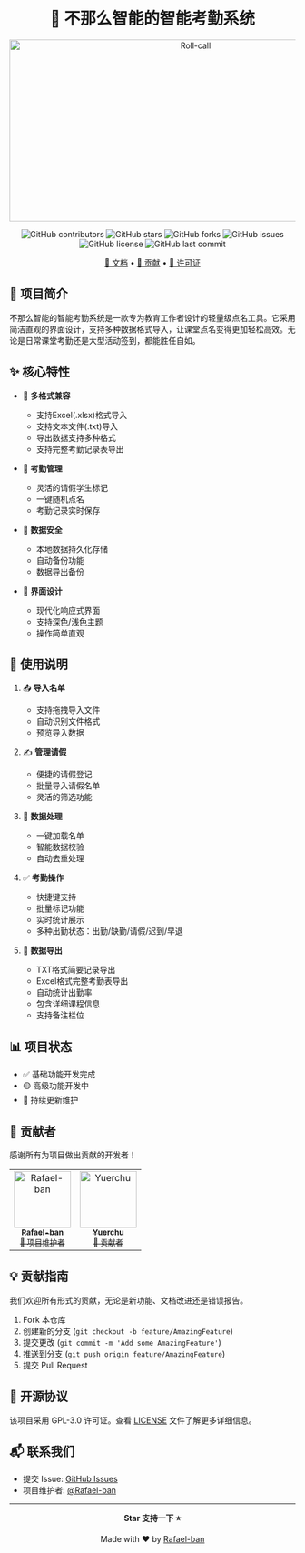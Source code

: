<div align="center">

# 🎯 不那么智能的智能考勤系统

<img src="https://socialify.git.ci/Rafael-ban/Roll-call/image?description=1&font=KoHo&forks=1&issues=1&language=1&name=1&owner=1&pattern=Circuit%20Board&pulls=1&stargazers=1&theme=Auto" alt="Roll-call" width="640" height="320" />

![GitHub contributors](https://img.shields.io/github/contributors/Rafael-ban/Roll-call)
![GitHub stars](https://img.shields.io/github/stars/Rafael-ban/Roll-call)
![GitHub forks](https://img.shields.io/github/forks/Rafael-ban/Roll-call)
![GitHub issues](https://img.shields.io/github/issues/Rafael-ban/Roll-call)
![GitHub license](https://img.shields.io/github/license/Rafael-ban/Roll-call)
![GitHub last commit](https://img.shields.io/github/last-commit/Rafael-ban/Roll-call)

[📖 文档](#使用说明) • [🤝 贡献](#贡献指南) • [📜 许可证](#开源协议)

</div>

## 🌟 项目简介

不那么智能的智能考勤系统是一款专为教育工作者设计的轻量级点名工具。它采用简洁直观的界面设计，支持多种数据格式导入，让课堂点名变得更加轻松高效。无论是日常课堂考勤还是大型活动签到，都能胜任自如。

## ✨ 核心特性

- 🔄 **多格式兼容**
  - 支持Excel(.xlsx)格式导入
  - 支持文本文件(.txt)导入
  - 导出数据支持多种格式
  - 支持完整考勤记录表导出

- 📝 **考勤管理**
  - 灵活的请假学生标记
  - 一键随机点名
  - 考勤记录实时保存

- 💾 **数据安全**
  - 本地数据持久化存储
  - 自动备份功能
  - 数据导出备份

- 🎨 **界面设计**
  - 现代化响应式界面
  - 支持深色/浅色主题
  - 操作简单直观

## 🚀 使用说明

1. 📤 **导入名单**
   - 支持拖拽导入文件
   - 自动识别文件格式
   - 预览导入数据

2. ✍️ **管理请假**
   - 便捷的请假登记
   - 批量导入请假名单
   - 灵活的筛选功能

3. 🔄 **数据处理**
   - 一键加载名单
   - 智能数据校验
   - 自动去重处理

4. ✅ **考勤操作**
   - 快捷键支持
   - 批量标记功能
   - 实时统计展示
   - 多种出勤状态：出勤/缺勤/请假/迟到/早退

5. 💫 **数据导出**
   - TXT格式简要记录导出
   - Excel格式完整考勤表导出
   - 自动统计出勤率
   - 包含详细课程信息
   - 支持备注栏位

## 📊 项目状态

- ✅ 基础功能开发完成
- 🟡 高级功能开发中
- 📅 持续更新维护

## 👥 贡献者

感谢所有为项目做出贡献的开发者！

<table>
  <tr>
    <td align="center">
      <a href="https://github.com/Rafael-ban">
        <img src="https://avatars.githubusercontent.com/u/73766254?v=4" width="100px;" alt="Rafael-ban"/>
        <br />
        <sub><b>Rafael-ban</b></sub>
        <br />
        <sub>👑 项目维护者</sub>
      </a>
    </td>
    <td align="center">
      <a href="https://github.com/Yuerchu">
        <img src="https://avatars.githubusercontent.com/u/49586948?v=4" width="100px;" alt="Yuerchu"/>
        <br />
        <sub><b>Yuerchu</b></sub>
        <br />
        <sub>🔧 贡献者</sub>
      </a>
    </td>
  </tr>
</table>

## 💡 贡献指南

我们欢迎所有形式的贡献，无论是新功能、文档改进还是错误报告。

1. Fork 本仓库
2. 创建新的分支 (`git checkout -b feature/AmazingFeature`)
3. 提交更改 (`git commit -m 'Add some AmazingFeature'`)
4. 推送到分支 (`git push origin feature/AmazingFeature`)
5. 提交 Pull Request

## 📝 开源协议

该项目采用 GPL-3.0 许可证。查看 [LICENSE](LICENSE) 文件了解更多详细信息。

## 📬 联系我们

- 提交 Issue: [GitHub Issues](https://github.com/Rafael-ban/Roll-call/issues)
- 项目维护者: [@Rafael-ban](https://github.com/Rafael-ban)

---

<div align="center">

**Star 支持一下 ⭐️**

Made with ❤️ by [Rafael-ban](https://github.com/Rafael-ban)

</div>